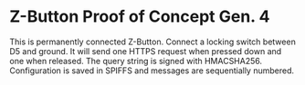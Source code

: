 # Z-Button Proof of Concept Gen. 4

This is permanently connected Z-Button. Connect a locking switch between D5 and ground. It will send one HTTPS request when pressed down and one when released. The query string is signed with HMACSHA256. Configuration is saved in SPIFFS and messages are sequentially numbered.